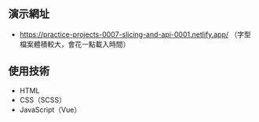 ## 演示網址

* https://practice-projects-0007-slicing-and-api-0001.netlify.app/
（字型檔案體積較大，會花一點載入時間）

## 使用技術

* HTML
* CSS（SCSS）
* JavaScript（Vue）
